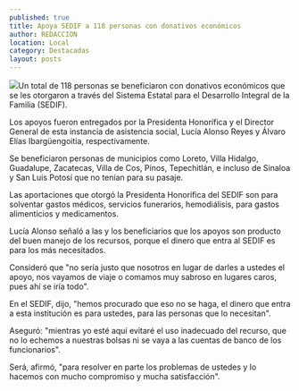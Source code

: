 ```yaml
---
published: true
title: Apoya SEDIF a 118 personas con donativos económicos
author: REDACCION
location: Local
category: Destacadas
layout: posts
---
```


![](http://i.imgur.com/zdwDym1m.jpg)Un total de 118 personas se beneficiaron con donativos económicos que se les otorgaron a través del Sistema Estatal para el Desarrollo Integral de la Familia (SEDIF).
 
Los apoyos fueron entregados por la Presidenta Honorífica y el Director General de esta instancia de asistencia social, Lucía Alonso Reyes y Álvaro Elías Ibargüengoitia, respectivamente.
 
Se beneficiaron personas de municipios como Loreto, Villa Hidalgo, Guadalupe, Zacatecas, Villa de Cos, Pinos, Tepechitlán, e incluso de Sinaloa y San Luis Potosí que no tenían para su pasaje.
 
Las aportaciones que otorgó la Presidenta Honorífica del SEDIF son para solventar gastos médicos, servicios funerarios, hemodiálisis, para gastos alimenticios y medicamentos.
 
Lucía Alonso señaló a las y los beneficiarios que los apoyos son producto del buen manejo de los recursos, porque el dinero que entra al SEDIF es para los más necesitados.
 
Consideró que "no sería justo que nosotros en lugar de darles a ustedes el apoyo, nos vayamos de viaje o comamos muy sabroso en lugares caros, pues ahí se iría todo".
 
En el SEDIF, dijo, "hemos procurado que eso no se haga, el dinero que entra a esta institución es para ustedes, para las personas que lo necesitan".
 
Aseguró: "mientras yo esté aquí evitaré el uso inadecuado del recurso, que no lo echemos a nuestras bolsas ni  se vaya a las cuentas de banco de los funcionarios".
 
Será, afirmó, "para resolver en parte los problemas de ustedes y lo hacemos con mucho compromiso y mucha satisfacción".

